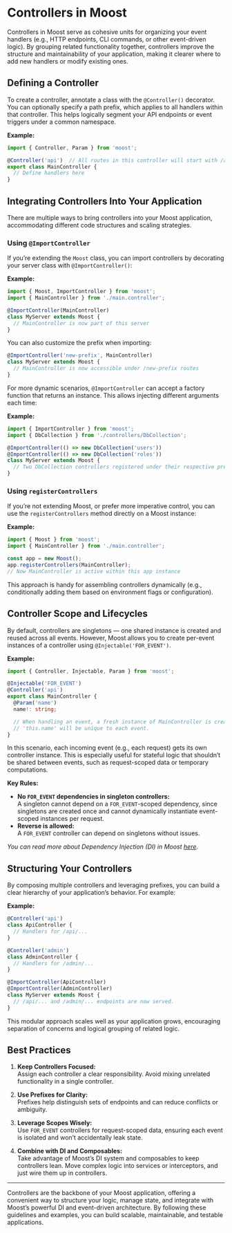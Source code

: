 # Controllers in Moost

Controllers in Moost serve as cohesive units for organizing your event handlers (e.g., HTTP endpoints, CLI commands, or other event-driven logic). By grouping related functionality together, controllers improve the structure and maintainability of your application, making it clearer where to add new handlers or modify existing ones.

## Defining a Controller

To create a controller, annotate a class with the `@Controller()` decorator. You can optionally specify a path prefix, which applies to all handlers within that controller. This helps logically segment your API endpoints or event triggers under a common namespace.

**Example:**
```ts
import { Controller, Param } from 'moost';

@Controller('api')  // All routes in this controller will start with /api
export class MainController {
  // Define handlers here
}
```

## Integrating Controllers Into Your Application

There are multiple ways to bring controllers into your Moost application, accommodating different code structures and scaling strategies.

### Using `@ImportController`

If you’re extending the `Moost` class, you can import controllers by decorating your server class with `@ImportController()`:

**Example:**
```ts
import { Moost, ImportController } from 'moost';
import { MainController } from './main.controller';

@ImportController(MainController)
class MyServer extends Moost {
  // MainController is now part of this server
}
```

You can also customize the prefix when importing:
```ts
@ImportController('new-prefix', MainController)
class MyServer extends Moost {
  // MainController is now accessible under /new-prefix routes
}
```

For more dynamic scenarios, `@ImportController` can accept a factory function that returns an instance. This allows injecting different arguments each time:

**Example:**
```ts
import { ImportController } from 'moost';
import { DbCollection } from './controllers/DbCollection';

@ImportController(() => new DbCollection('users'))
@ImportController(() => new DbCollection('roles'))
class MyServer extends Moost {
  // Two DbCollection controllers registered under their respective prefixes
}
```

### Using `registerControllers`

If you’re not extending Moost, or prefer more imperative control, you can use the `registerControllers` method directly on a Moost instance:

**Example:**
```ts
import { Moost } from 'moost';
import { MainController } from './main.controller';

const app = new Moost();
app.registerControllers(MainController);
// Now MainController is active within this app instance
```

This approach is handy for assembling controllers dynamically (e.g., conditionally adding them based on environment flags or configuration).

## Controller Scope and Lifecycles

By default, controllers are singletons — one shared instance is created and reused across all events. However, Moost allows you to create per-event instances of a controller using `@Injectable('FOR_EVENT')`.

**Example:**
```ts
import { Controller, Injectable, Param } from 'moost';

@Injectable('FOR_EVENT')
@Controller('api')
export class MainController {
  @Param('name')
  name!: string;

  // When handling an event, a fresh instance of MainController is created.
  // 'this.name' will be unique to each event.
}
```

In this scenario, each incoming event (e.g., each request) gets its own controller instance. This is especially useful for stateful logic that shouldn’t be shared between events, such as request-scoped data or temporary computations.

**Key Rules:**
- **No `FOR_EVENT` dependencies in singleton controllers:**  
  A singleton cannot depend on a `FOR_EVENT`-scoped dependency, since singletons are created once and cannot dynamically instantiate event-scoped instances per request.
- **Reverse is allowed:**  
  A `FOR_EVENT` controller can depend on singletons without issues.

*You can read more about Dependency Injection (DI) in Moost [here](/moost/di/index).*

## Structuring Your Controllers

By composing multiple controllers and leveraging prefixes, you can build a clear hierarchy of your application’s behavior. For example:

**Example:**
```ts
@Controller('api')
class ApiController {
  // Handlers for /api/...
}

@Controller('admin')
class AdminController {
  // Handlers for /admin/...
}

@ImportController(ApiController)
@ImportController(AdminController)
class MyServer extends Moost {
  // /api/... and /admin/... endpoints are now served.
}
```

This modular approach scales well as your application grows, encouraging separation of concerns and logical grouping of related logic.

## Best Practices

1. **Keep Controllers Focused:**  
   Assign each controller a clear responsibility. Avoid mixing unrelated functionality in a single controller.
   
2. **Use Prefixes for Clarity:**  
   Prefixes help distinguish sets of endpoints and can reduce conflicts or ambiguity.
   
3. **Leverage Scopes Wisely:**  
   Use `FOR_EVENT` controllers for request-scoped data, ensuring each event is isolated and won’t accidentally leak state.
   
4. **Combine with DI and Composables:**  
   Take advantage of Moost’s DI system and composables to keep controllers lean. Move complex logic into services or interceptors, and just wire them up in controllers.

---

Controllers are the backbone of your Moost application, offering a convenient way to structure your logic, manage state, and integrate with Moost’s powerful DI and event-driven architecture. By following these guidelines and examples, you can build scalable, maintainable, and testable applications.
